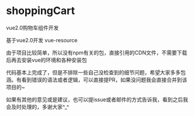 # shoppingCart
vue2.0购物车组件开发

基于vue2.0开发
vue-resource

由于项目比较简单，所以没有npm有关的包，直接引用的CDN文件，不需要下载后再去安装vue的环境和各种安装包

代码基本上完成了，但是不排除一些自己没检查到的细节问题，希望大家多多包涵。有看到错误的语法或者逻辑，可以直接提PR，如果没问题我会直接合并到该项目的~

如果有其他的意见或是建议，也可以提issue或者邮件的方式告诉我，看到之后我会及时处理的，多谢大家^_^


